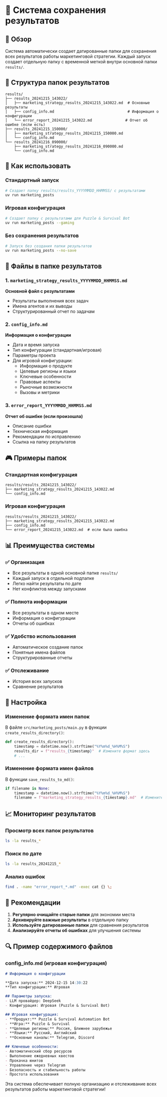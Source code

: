 # 📁 Система сохранения результатов

## 🎯 Обзор

Система автоматически создает датированные папки для сохранения всех результатов работы маркетинговой стратегии. Каждый запуск создает отдельную папку с временной меткой внутри основной папки `results/`.

## 📂 Структура папок результатов

```
results/
├── results_20241215_143022/
│   ├── marketing_strategy_results_20241215_143022.md  # Основные результаты
│   ├── config_info.md                                 # Информация о конфигурации
│   └── error_report_20241215_143022.md               # Отчет об ошибке (если есть)
├── results_20241215_150000/
│   ├── marketing_strategy_results_20241215_150000.md
│   └── config_info.md
└── results_20241216_090000/
    ├── marketing_strategy_results_20241216_090000.md
    └── config_info.md
```

## 🚀 Как использовать

### Стандартный запуск
```bash
# Создает папку results/results_YYYYMMDD_HHMMSS/ с результатами
uv run marketing_posts
```

### Игровая конфигурация
```bash
# Создает папку с результатами для Puzzle & Survival Bot
uv run marketing_posts --gaming
```

### Без сохранения результатов
```bash
# Запуск без создания папки результатов
uv run marketing_posts --no-save
```

## 📄 Файлы в папке результатов

### 1. `marketing_strategy_results_YYYYMMDD_HHMMSS.md`
**Основной файл с результатами**
- Результаты выполнения всех задач
- Имена агентов и их выводы
- Структурированный отчет по задачам

### 2. `config_info.md`
**Информация о конфигурации**
- Дата и время запуска
- Тип конфигурации (стандартная/игровая)
- Параметры проекта
- Для игровой конфигурации:
  - Информация о продукте
  - Целевые регионы и языки
  - Ключевые особенности
  - Правовые аспекты
  - Рыночные возможности
  - Вызовы и метрики

### 3. `error_report_YYYYMMDD_HHMMSS.md`
**Отчет об ошибке (если произошла)**
- Описание ошибки
- Техническая информация
- Рекомендации по исправлению
- Ссылка на папку результатов

## 🎮 Примеры папок

### Стандартная конфигурация
```
results/results_20241215_143022/
├── marketing_strategy_results_20241215_143022.md
└── config_info.md
```

### Игровая конфигурация
```
results/results_20241215_143022/
├── marketing_strategy_results_20241215_143022.md
├── config_info.md
└── error_report_20241215_143022.md  # если была ошибка
```

## 📊 Преимущества системы

### ✅ Организация
- Все результаты в одной основной папке `results/`
- Каждый запуск в отдельной подпапке
- Легко найти результаты по дате
- Нет конфликтов между запусками

### ✅ Полнота информации
- Все результаты в одном месте
- Информация о конфигурации
- Отчеты об ошибках

### ✅ Удобство использования
- Автоматическое создание папок
- Понятные имена файлов
- Структурированные отчеты

### ✅ Отслеживание
- История всех запусков
- Сравнение результатов

## 🔧 Настройка

### Изменение формата имен папок
В файле `src/marketing_posts/main.py` в функции `create_results_directory()`:

```python
def create_results_directory():
    timestamp = datetime.now().strftime("%Y%m%d_%H%M%S")
    results_dir = f"results_{timestamp}"  # Измените формат здесь
    # ...
```

### Изменение формата имен файлов
В функции `save_results_to_md()`:

```python
if filename is None:
    timestamp = datetime.now().strftime("%Y%m%d_%H%M%S")
    filename = f"marketing_strategy_results_{timestamp}.md"  # Измените формат здесь
```

## 📈 Мониторинг результатов

### Просмотр всех папок результатов
```bash
ls -la results_*
```

### Поиск по дате
```bash
ls -la results_20241215_*
```

### Анализ ошибок
```bash
find . -name "error_report_*.md" -exec cat {} \;
```

## 🎯 Рекомендации

1. **Регулярно очищайте старые папки** для экономии места
2. **Архивируйте важные результаты** в отдельную папку
3. **Используйте датированные папки** для сравнения результатов
4. **Анализируйте отчеты об ошибках** для улучшения системы

## 🔍 Пример содержимого файлов

### config_info.md (игровая конфигурация)
```markdown
# Информация о конфигурации

**Дата запуска:** 2024-12-15 14:30:22
**Тип конфигурации:** Игровая

## Параметры запуска:
- LLM провайдер: DeepSeek
- Конфигурация: Игровая (Puzzle & Survival Bot)

## Игровая конфигурация:
- **Продукт:** Puzzle & Survival Automation Bot
- **Игра:** Puzzle & Survival
- **Целевые регионы:** Россия, Ближнее зарубежье
- **Языки:** Русский, Английский
- **Основные каналы:** Telegram, Discord

## Ключевые особенности:
- Автоматический сбор ресурсов
- Выполнение ежедневных квестов
- Прокачка юнитов
- Управление через Telegram
- Безопасность и стабильность работы
- Простота использования
```

Эта система обеспечивает полную организацию и отслеживание всех результатов работы маркетинговой стратегии! 
